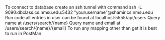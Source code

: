 To connect to database create an ssh tunnel with command
ssh -L 9090:dbclass.cs.nmsu.edu:5432 "yourusername"@shamir.cs.nmsu.edu
Run code all entries in user can be found at localhost:5555/api/users
Query name at /users/search/{name} 
Query name and email at /users/search/{name}/{email}
To run any mapping other than get it is best to run in PostMan
